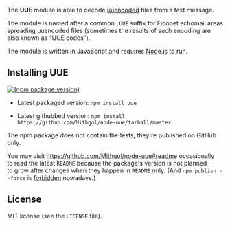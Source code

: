The **UUE** module is able to decode [uuencoded](http://en.wikipedia.org/wiki/Uuencoding) files from a text message.

The module is named after a common `.UUE` suffix for Fidonet echomail areas spreading uuencoded files (sometimes the results of such encoding are also known as “UUE codes”).

The module is written in JavaScript and requires [Node.js](http://nodejs.org/) to run.

## Installing UUE

[![(npm package version)](https://nodei.co/npm/uue.png?downloads=true)](https://npmjs.org/package/uue)

* Latest packaged version: `npm install uue`

* Latest githubbed version: `npm install https://github.com/Mithgol/node-uue/tarball/master`

The npm package does not contain the tests, they're published on GitHub only.

You may visit https://github.com/Mithgol/node-uue#readme occasionally to read the latest `README` because the package's version is not planned to grow after changes when they happen in `README` only. (And `npm publish --force` is [forbidden](http://blog.npmjs.org/post/77758351673/no-more-npm-publish-f) nowadays.)

## License

MIT license (see the `LICENSE` file).
